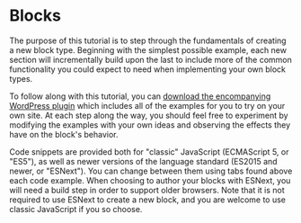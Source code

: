 # Blocks

The purpose of this tutorial is to step through the fundamentals of creating a new block type. Beginning with the simplest possible example, each new section will incrementally build upon the last to include more of the common functionality you could expect to need when implementing your own block types.

To follow along with this tutorial, you can [download the encompanying WordPress plugin](https://github.com/WordPress/gutenberg-examples) which includes all of the examples for you to try on your own site. At each step along the way, you should feel free to experiment by modifying the examples with your own ideas and observing the effects they have on the block's behavior.

Code snippets are provided both for "classic" JavaScript (ECMAScript 5, or "ES5"), as well as newer versions of the language standard (ES2015 and newer, or "ESNext"). You can change between them using tabs found above each code example. When choosing to author your blocks with ESNext, you will need a build step in order to support older browsers. Note that it is not required to use ESNext to create a new block, and you are welcome to use classic JavaScript if you so choose.
